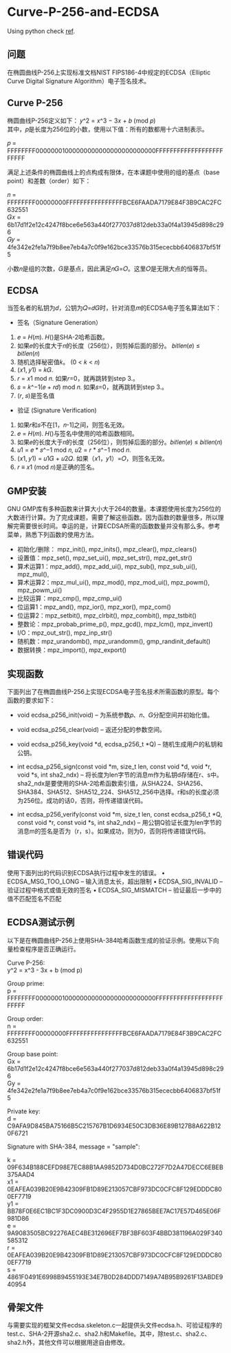 # Curve-P-256-and-ECDSA

Using python check [ref](https://mp.weixin.qq.com/s/JHFzB36-8Hc3RTaeP_jcnQ).

## 问题
在椭圆曲线P-256上实现标准文档NIST FIPS186-4中规定的ECDSA（Elliptic Curve Digital Signature Algorithm）电子签名技术。

## Curve P-256
椭圆曲线P-256定义如下：
𝑦^2 = 𝑥^3 − 3𝑥 + 𝑏 (mod 𝑝)  
其中，𝑝是长度为256位的小数，使用以下值：所有的数都用十六进制表示。

𝑝 = FFFFFFFF00000001000000000000000000000000FFFFFFFFFFFFFFFFFFFFFFFF  

满足上述条件的椭圆曲线上的点构成有限体，在本课题中使用的组的基点（base point）和差数（order）如下：

𝑛 = FFFFFFFF00000000FFFFFFFFFFFFFFFFBCE6FAADA7179E84F3B9CAC2FC632551  
𝐺𝑥 = 6b17d1f2e12c4247f8bce6e563a440f277037d812deb33a0f4a13945d898c296  
𝐺𝑦 = 4fe342e2fe1a7f9b8ee7eb4a7c0f9e162bce33576b315ececbb6406837bf51f5  

小数𝑛是组的次数，𝐺是基点，因此满足𝑛𝐺=𝑂。这里𝑂是无限大点的恒等员。

## ECDSA
当签名者的私钥为𝑑，公钥为𝑄=𝑑𝐺时，针对消息𝑚的ECDSA电子签名算法如下：

- 签名（Signature Generation）
1. 𝑒 = 𝐻(𝑚). 𝐻()是SHA-2哈希函数。
2. 如果𝑒的长度大于𝑛的长度（256位），则剪掉后面的部分。 𝑏𝑖𝑡𝑙𝑒𝑛(𝑒) ≤ 𝑏𝑖𝑡𝑙𝑒𝑛(𝑛)  
3. 随机选择秘密值𝑘。 (0 < 𝑘 < 𝑛)  
4. (𝑥1, 𝑦1) = 𝑘𝐺.  
5. 𝑟 = 𝑥1 mod 𝑛. 如果𝑟=0，就再跳转到step 3.。
6. 𝑠 = 𝑘^−1(𝑒 + 𝑟𝑑) mod 𝑛. 如果𝑠=0，就再跳转到step 3.。
7. (𝑟, 𝑠)是签名值  

- 验证 (Signature Verification)  
1. 如果𝑟和𝑠不在[1，𝑛-1]之间，则签名无效。
2. 𝑒 = 𝐻(𝑚). 𝐻()与签名中使用的哈希函数相同。
3. 如果𝑒的长度大于𝑛的长度（256位），则剪掉后面的部分。𝑏𝑖𝑡𝑙𝑒𝑛(𝑒) ≤ 𝑏𝑖𝑡𝑙𝑒𝑛(𝑛)  
4. 𝑢1 = 𝑒 * 𝑠^−1 mod 𝑛, 𝑢2 = 𝑟 * 𝑠^−1 mod 𝑛.  
5. (𝑥1, 𝑦1) = 𝑢1𝐺 + 𝑢2𝑄. 如果（𝑥1，𝑦1）=𝑂，则签名无效。
6. 𝑟 ≡ 𝑥1 (mod 𝑛)是正确的签名。

## GMP安装
GNU GMP库有多种函数来计算大小大于264的数量。本课题使用长度为256位的大数进行计算。为了完成课题，需要了解这些函数。因为函数的数量很多，所以理解完需要很长时间。幸运的是，计算ECDSA所需的函数数量并没有那么多。参考菜单，熟悉下列函数的使用方法。

- 初始化/删除： mpz_init(), mpz_inits(), mpz_clear(), mpz_clears()  
- 设置值：mpz_set(), mpz_set_ui(), mpz_set_str(), mpz_get_str()  
- 算术运算1：mpz_add(), mpz_add_ui(), mpz_sub(), mpz_sub_ui(), mpz_mul(),  
- 算术运算2：mpz_mul_ui(), mpz_mod(), mpz_mod_ui(), mpz_powm(), mpz_powm_ui()  
- 比较运算：mpz_cmp(), mpz_cmp_ui()  
- 位运算1：mpz_and(), mpz_ior(), mpz_xor(), mpz_com()  
- 位运算2：mpz_setbit(), mpz_clrbit(), mpz_combit(), mpz_tstbit()  
- 整数论：mpz_probab_prime_p(), mpz_gcd(), mpz_lcm(), mpz_invert()  
- I/O：mpz_out_str(), mpz_inp_str()  
- 随机数：mpz_urandomb(), mpz_urandomm(), gmp_randinit_default()  
- 数据转换：mpz_import(), mpz_export()

## 实现函数
下面列出了在椭圆曲线P-256上实现ECDSA电子签名技术所需函数的原型。每个函数的要求如下：

- void ecdsa_p256_init(void) – 为系统参数𝑝、𝑛、𝐺分配空间并初始化值。

- void ecdsa_p256_clear(void) – 返还分配的参数空间。  

- void ecdsa_p256_key(void *d, ecdsa_p256_t *Q) – 随机生成用户的私钥和公钥。 

- int ecdsa_p256_sign(const void *m, size_t len, const void *d, void *r,  
void *s, int sha2_ndx) – 将长度为len字节的消息m作为私钥d存储在r、s中。sha2_ndx是要使用的SHA-2哈希函数索引值，从SHA224、SHA256、SHA384、SHA512、SHA512_224、SHA512_256中选择。r和s的长度必须为256位。成功的话0，否则，将传递错误代码。

- int ecdsa_p256_verify(const void *m, size_t len, const ecdsa_p256_t *Q,  
const void *r, const void *s, int sha2_ndx) – 用公钥Q验证长度为len字节的消息m的签名是否为（r，s）。如果成功，则为0，否则将传递错误代码。

## 错误代码
使用下面列出的代码识别ECDSA执行过程中发生的错误。 
• ECDSA_MSG_TOO_LONG – 输入消息太长，超出限制 
• ECDSA_SIG_INVALID – 验证过程中格式或值无效的签名
• ECDSA_SIG_MISMATCH – 验证最后一步中的值不匹配签名不匹配

## ECDSA测试示例
以下是在椭圆曲线P-256上使用SHA-384哈希函数生成的验证示例。使用以下向量检查程序是否正确运行。 

Curve P-256:  
y^2 = x^3 - 3x + b (mod p)  

Group prime:  
p = FFFFFFFF00000001000000000000000000000000FFFFFFFFFFFFFFFFFFFFFFFF 

Group order:  
n = FFFFFFFF00000000FFFFFFFFFFFFFFFFBCE6FAADA7179E84F3B9CAC2FC632551  

Group base point:  
Gx = 6b17d1f2e12c4247f8bce6e563a440f277037d812deb33a0f4a13945d898c296  
Gy = 4fe342e2fe1a7f9b8ee7eb4a7c0f9e162bce33576b315ececbb6406837bf51f5  

Private key:  
d = C9AFA9D845BA75166B5C215767B1D6934E50C3DB36E89B127B8A622B120F6721  

Signature with SHA-384, message = "sample":  

k = 09F634B188CEFD98E7EC88B1AA9852D734D0BC272F7D2A47DECC6EBEB375AAD4  
x1 = 0EAFEA039B20E9B42309FB1D89E213057CBF973DC0CFC8F129EDDDC800EF7719  
y1 = BB78F0E6EC1BC1F3DC0900D3C4F2955D1E27865BEE7AC17E57D465E06F981D86  
e = 9A9083505BC92276AEC4BE312696EF7BF3BF603F4BBD381196A029F340585312  
r = 0EAFEA039B20E9B42309FB1D89E213057CBF973DC0CFC8F129EDDDC800EF7719  
s = 4861F0491E6998B9455193E34E7B0D284DDD7149A74B95B9261F13ABDE940954  

## 骨架文件
与需要实现的框架文件ecdsa.skeleton.c一起提供头文件ecdsa.h、可验证程序的test.c、SHA-2开源sha2.c、sha2.h和Makefile。其中，除test.c、sha2.c、sha2.h外，其他文件可以根据用途自由修改。
